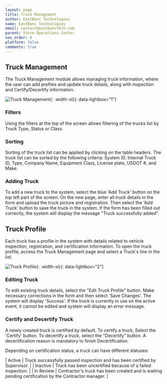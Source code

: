 ```yaml
---
layout: page
title: Truck Management
author: EastBanc Technologies
name: EastBanc Technologies
email: contact@eastbanctech.com
parent: Storm Operations Center
nav_order: 8
platform: false
comments: true
---
```




## Truck Management

The Truck Management module allows managing truck information, where the user can add profiles and update truck details, along with inspection and Certify/Decertify information.

![Truck Management](/images/soc/soc-truck-management/truck-management.png){: .width-xl}{: data-lightbox="1"}


### Filters

Using the filters at the top of the screen allows filtering of the trucks list by Truck Type, Status or Class.

### Sorting

Sorting of the truck list can be applied by clicking on the table headers. The truck list can be sorted by the following criteria: System ID, Internal Truck ID, Type, Company Name, Equipment Class, License plate, USDOT #, and Make.

### Adding Truck

To add a new truck to the system, select the blue 'Add Truck' button on the top left part of the screen. On the new page, enter all truck details in the form and upload the truck picture and registration. Then select the 'Add Truck' button to save the truck in the system. If the form has been filled out correctly, the system will display the message "Truck successfully added".


## Truck Profile

Each truck has a profile in the system with details related to vehicle inspection, registration, and certification information. To open the truck profile, access the Truck Management page and select a Truck's line in the list.

![Truck Profile](/images/soc/soc-truck-management/truck-profile.png){: .width-xl}{: data-lightbox="2"}



### Editing Truck

To edit existing truck details, select the "Edit Truck Profile" button. Make necessary corrections in the form and then select 'Save Changes'. The system will display 'Success'. If the truck is currently in use on the active event, it cannot be edited and system will display an error message.

### Certify and Decertify Truck

A newly created truck is certified by default. To certify a truck, Select the 'Certify' button. To decertify a truck, select the "Decertify" button. A decertification reason is mandatory to finish Decertification.

Depending on certification status, a truck can have different statuses:

| Active | Truck successfully passed inspection and has been certified by Supervisor. |
| Inactive | Truck has been uncertified because of a failed inspection. |
| In Review | Contractor's truck has been created and is waiting pending certification by the Contractor manager. |

